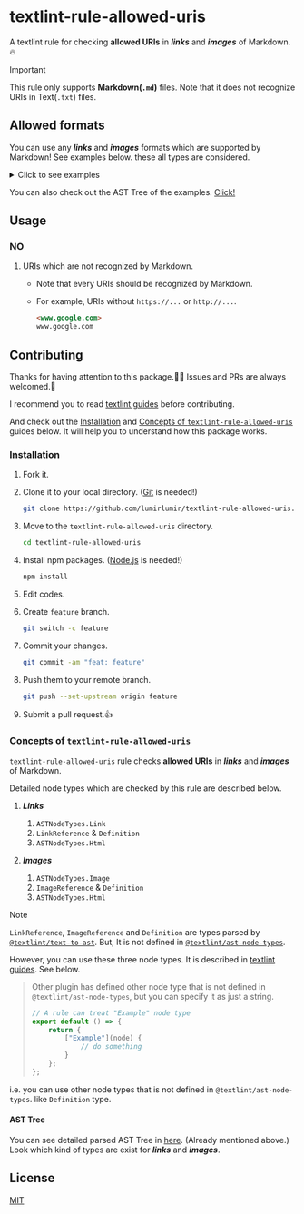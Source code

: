 # textlint-rule-allowed-uris

A textlint rule for checking **allowed URIs** in ***links*** and ***images*** of Markdown.🔥

> [!IMPORTANT]
>
> This rule only supports **Markdown(`.md`)** files. Note that it does not recognize URIs in Text(`.txt`) files.

## Allowed formats

You can use any ***links*** and ***images*** formats which are supported by Markdown! See examples below. these all types are considered.

<details>
<summary> Click to see examples</summary>

```markdown
## Links

<!-- markdown-autolink-raw -->

https://www.google.com

example@gmail.com

<!-- markdown-autolink-bracket -->

<https://www.google.com>

<example@gmail.com>

<!-- markdown-inline -->

[google](https://www.google.com "Hello Google")

[google]() <!-- empty link -->

[title](#heading) <!-- fragment -->

[README.md](README.md) <!-- relative path -->

<!-- markdown-reference-full -->

[google][link1]

[link1]: https://www.google.com "Hello Google"

<!-- markdown-reference-collapsed -->

[link2][]

[link2]: https://www.google.com "Hello Google"

<!-- markdown-reference-shortcut -->

[link3]

[link3]: https://www.google.com "Hello Google"

<!-- html -->

<a href="https://www.google.com">google</a>

## Images

<!-- markdown-inline -->

![example](https://upload.wikimedia.org/wikipedia/en/a/a9/Example.jpg "Example Image")

<!-- markdown-reference-full -->

![example][image1]

[image1]: https://upload.wikimedia.org/wikipedia/en/a/a9/Example.jpg "Example Image"

<!-- markdown-reference-collapsed -->

![image2][]

[image2]: https://upload.wikimedia.org/wikipedia/en/a/a9/Example.jpg "Example Image"

<!-- markdown-reference-shortcut -->

![image3]

[image3]: https://upload.wikimedia.org/wikipedia/en/a/a9/Example.jpg "Example Image"

<!-- html -->

<img src="https://upload.wikimedia.org/wikipedia/en/a/a9/Example.jpg">

## Image with link

[![example](https://upload.wikimedia.org/wikipedia/en/a/a9/Example.jpg "Example Image")](https://en.wikipedia.org/wiki/File:Example.jpg)

## Comment

[//]: # (This behaves like a comment)
[//]: # "This behaves like a comment"
[//]: # 'This behaves like a comment'
```

</details>

You can also check out the AST Tree of the examples. [Click!](https://textlint.github.io/astexplorer/#/snippet/woXCqHBhcnNlcklEwrh0ZXh0bGludDptxINrZG93bi10by1hc3TCqMSFdHTEkGdzwoHEisSMxI7EkMSSxJRyxJbEmMSaxJzEnsSgw4DCqHbEhnNpb27EqMSqxI3Ej8SRxJPElcSXxJnEm8SdxJ90wqYxNC4wLjTCqGZpbGVuYW1lwrBzb3VyY2UudW5kZcWUbmVkwqRjb8Wmw5oGUyMjIEzEkGtzCgo8IS0tIMSvxLHFh2F1xJzFgmstcmF3IMW-PsW6aMSkcHM6Ly93xpguZ29vZ8WWLsWtbcW6xIzFmXDFlkBnxJTFlcagb8aixbvFvcW_xoHFhsSaxoTGhsW3LWLGimNrZXTGjS3Gj8W7xpF0xpPGlcaXxpnGm8adxp_GoceBPMakbcamZcaoxqpsxqxtx43GsMaAxYXEsi3EkMWCZca_x4Fbx4nGnmVdKMeDx4XGlsaYd8aaxpzHpceWICJIZWxsbyBHx6_FliIpxbrHo8e7x6YoKSDFvMW-IGXHkHR5IMaHx6HHv8SlxI7IgiNoZWFkxKbIhMiGxb9mxorGqcWXxr7Gjse_UkVBRE1FLm1kx6fIpMimyKjIqmTImseZcse1YcSlxLkgxIJ0aMiPxq_Ih8ayx5zItWbEhsWXxaEtZnXHtsi-yIDHisemW8aHMV3Hv8mRXTogx6nGlMerx4jIgcexx7PHtce3x7nIgSLFusibx5rEsMazxonFp8mFbsmHxa3HtmHGk8WqyYzGhzJdW8mTCsmQxbfJtsmXyZnHhsesx67Jjsmex7THtse4x7rJjsmkyL_GscebxYfJg8msyYdzaG9ydGPGhcm0xbczybnJu25rypvJvsaSyZrHh8etx6THi8atx7LKhcmhyojHpcqKyabGkW1syL48YcmYyYM9Ism_yZvKpcmdxqEiPsqmZTwvYceBxbMgScSUZ2XFucqLyafGgsSax57EkMegyKIKIVvHj8eRx6fKui91xqZvyJcud2lracWayJhhLsqUZ8aXy6RpcMWqaWEvxZfLhMuEOS9FeMalxp9qcGfHssu6y7zHoMuJYcuLx73JpceZyYHKjsmryLXJrWXJiMmKyrLLlcuXy5nFlsm3y6bMhmXJkse_zJnLi8mSyqHHhMqjy57Ht8uhy6PLpcuny7LLqnLLrMyny6_Lscuzy7XLs2HLuMyCx5DLvcu_zIHLu8y3zITLimXKrsyKyo3EmsqPzI7Jrm_JsMmyZMi-y5fMnmXJtsm4zJ3Mvsm9yZjKoseGzKTLoGTLosuuzKnLqcury63Lpcuwy6jLtG7Ltsy0y7nMu8eRLsu-zIAizLbHkcuIzL7NgMmAzYLJqsmEzYXMkMqSypTKlsqYzJRbzY3Km82RzJrKoM2UzKLNlsufzKbNm8ywzKvMrcuuzaHLss2jzaXMtc2ozLjNrM2uxZbNsMyazbLFv8qwzJPHgMmly6bMgHPFoMq4y5zNl86IzKjOis2ezK7OjsyxzaTMs86SzIPNqsu_yr_FusuHzIXLiyDLo8i8yI3Ft8e_zJXOk8iCzqXOh82ZzK7NnM6LzZ_Mr82izLLLt82nzrHNq8y6zIPOmMyHKcubzZXGlsWXzZrNoM6pzKzPiC9GxZVlOs6WxaLNq8e-CsuHQ8atxZrEkce_xpbJliDFtChUaGlzIGJlaGHEuc-2xI_GvCDKtcahz6t0x75bz67Jl8W0Is-zz7XPt8-5z7vLjM68z7_Qgc-qyKDJpNCGL8-vxbQn0IvPts-4z7rPvNCRx6DQk23Qgyc})

## Usage

### NO

1. URIs which are not recognized by Markdown.
    - Note that every URIs should be recognized by Markdown.
    - For example, URIs without `https://...` or `http://...`.

        ```markdown
        <www.google.com>
        www.google.com 
        ```

## Contributing

Thanks for having attention to this package.🙇‍♂️ Issues and PRs are always welcomed.🎉

I recommend you to read [textlint guides](https://textlint.github.io/) before contributing. 

And check out the [Installation](#installation) and [Concepts of `textlint-rule-allowed-uris`](#concepts-of-textlint-rule-allowed-uris) guides below. It will help you to understand how this package works.

### Installation

1. Fork it.
1. Clone it to your local directory. ([Git](https://git-scm.com/downloads) is needed!)

    ```bash
    git clone https://github.com/lumirlumir/textlint-rule-allowed-uris.git
    ```

1. Move to the `textlint-rule-allowed-uris` directory.

    ```bash
    cd textlint-rule-allowed-uris
    ```

1. Install npm packages. ([Node.js](https://nodejs.org/en) is needed!)

    ```bash
    npm install
    ```

1. Edit codes.

1. Create `feature` branch.

    ```bash
    git switch -c feature
    ```

1. Commit your changes.

    ```bash
    git commit -am "feat: feature"
    ```

1. Push them to your remote branch.

    ```bash
    git push --set-upstream origin feature
    ```

1. Submit a pull request.👍

### Concepts of `textlint-rule-allowed-uris`

`textlint-rule-allowed-uris` rule checks **allowed URIs** in ***links*** and ***images*** of Markdown.

Detailed node types which are checked by this rule are described below.

1. ***Links***

    1. `ASTNodeTypes.Link`
    1. `LinkReference` & `Definition`
    1. `ASTNodeTypes.Html`

2. ***Images***

    1. `ASTNodeTypes.Image`
    1. `ImageReference` & `Definition`
    1. `ASTNodeTypes.Html`

> [!NOTE]
>
> `LinkReference`, `ImageReference` and `Definition` are types parsed by [`@textlint/text-to-ast`](https://github.com/textlint/textlint/tree/master/packages/@textlint/markdown-to-ast/). But, It is not defined in [`@textlint/ast-node-types`](https://github.com/textlint/textlint/tree/master/packages/%40textlint/ast-node-types).
>
> However, you can use these three node types. It is described in [textlint guides](https\://github.com/textlint/textlint/blob/master/docs/txtnode.md). See below.
>
>
> > Other plugin has defined other node type that is not defined in `@textlint/ast-node-types`, but you can specify it as just a string.
> >
> > ```js
> > // A rule can treat "Example" node type
> > export default () => {
> >     return {
> >         ["Example"](node) {
> >             // do something
> >         }
> >     };
> > };
> > ```
>
> i.e. you can use other node types that is not defined in `@textlint/ast-node-types`. like `Definition` type.

#### AST Tree

You can see detailed parsed AST Tree in [here](https://textlint.github.io/astexplorer/#/snippet/woXCqHBhcnNlcklEwrh0ZXh0bGludDptxINrZG93bi10by1hc3TCqMSFdHTEkGdzwoHEisSMxI7EkMSSxJRyxJbEmMSaxJzEnsSgw4DCqHbEhnNpb27EqMSqxI3Ej8SRxJPElcSXxJnEm8SdxJ90wqYxNC4wLjTCqGZpbGVuYW1lwrBzb3VyY2UudW5kZcWUbmVkwqRjb8Wmw5oGUyMjIEzEkGtzCgo8IS0tIMSvxLHFh2F1xJzFgmstcmF3IMW-PsW6aMSkcHM6Ly93xpguZ29vZ8WWLsWtbcW6xIzFmXDFlkBnxJTFlcagb8aixbvFvcW_xoHFhsSaxoTGhsW3LWLGimNrZXTGjS3Gj8W7xpF0xpPGlcaXxpnGm8adxp_GoceBPMakbcamZcaoxqpsxqxtx43GsMaAxYXEsi3EkMWCZca_x4Fbx4nGnmVdKMeDx4XGlsaYd8aaxpzHpceWICJIZWxsbyBHx6_FliIpxbrHo8e7x6YoKSDFvMW-IGXHkHR5IMaHx6HHv8SlxI7IgiNoZWFkxKbIhMiGxb9mxorGqcWXxr7Gjse_UkVBRE1FLm1kx6fIpMimyKjIqmTImseZcse1YcSlxLkgxIJ0aMiPxq_Ih8ayx5zItWbEhsWXxaEtZnXHtsi-yIDHisemW8aHMV3Hv8mRXTogx6nGlMerx4jIgcexx7PHtce3x7nIgSLFusibx5rEsMazxonFp8mFbsmHxa3HtmHGk8WqyYzGhzJdW8mTCsmQxbfJtsmXyZnHhsesx67Jjsmex7THtse4x7rJjsmkyL_GscebxYfJg8msyYdzaG9ydGPGhcm0xbczybnJu25rypvJvsaSyZrHh8etx6THi8atx7LKhcmhyojHpcqKyabGkW1syL48YcmYyYM9Ism_yZvKpcmdxqEiPsqmZTwvYceBxbMgScSUZ2XFucqLyafGgsSax57EkMegyKIKIVvHj8eRx6fKui91xqZvyJcud2lracWayJhhLsqUZ8aXy6RpcMWqaWEvxZfLhMuEOS9FeMalxp9qcGfHssu6y7zHoMuJYcuLx73JpceZyYHKjsmryLXJrWXJiMmKyrLLlcuXy5nFlsm3y6bMhmXJkse_zJnLi8mSyqHHhMqjy57Ht8uhy6PLpcuny7LLqnLLrMyny6_Lscuzy7XLs2HLuMyCx5DLvcu_zIHLu8y3zITLimXKrsyKyo3EmsqPzI7Jrm_JsMmyZMi-y5fMnmXJtsm4zJ3Mvsm9yZjKoseGzKTLoGTLosuuzKnLqcury63Lpcuwy6jLtG7Ltsy0y7nMu8eRLsu-zIAizLbHkcuIzL7NgMmAzYLJqsmEzYXMkMqSypTKlsqYzJRbzY3Km82RzJrKoM2UzKLNlsufzKbNm8ywzKvMrcuuzaHLss2jzaXMtc2ozLjNrM2uxZbNsMyazbLFv8qwzJPHgMmly6bMgHPFoMq4y5zNl86IzKjOis2ezK7OjsyxzaTMs86SzIPNqsu_yr_FusuHzIXLiyDLo8i8yI3Ft8e_zJXOk8iCzqXOh82ZzK7NnM6LzZ_Mr82izLLLt82nzrHNq8y6zIPOmMyHKcubzZXGlsWXzZrNoM6pzKzPiC9GxZVlOs6WxaLNq8e-CsuHQ8atxZrEkce_xpbJliDFtChUaGlzIGJlaGHEuc-2xI_GvCDKtcahz6t0x75bz67Jl8W0Is-zz7XPt8-5z7vLjM68z7_Qgc-qyKDJpNCGL8-vxbQn0IvPts-4z7rPvNCRx6DQk23Qgyc}). (Already mentioned above.) Look which kind of types are exist for ***links*** and ***images***.

## License

[MIT](/LICENSE)
